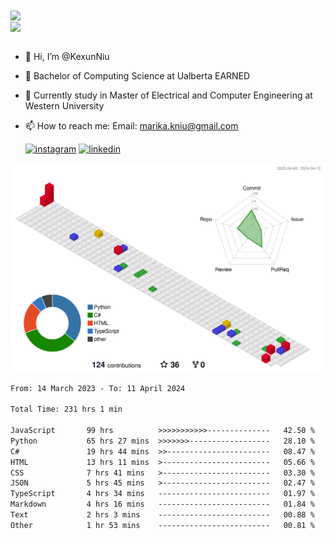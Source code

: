 <a href="https://github.com/anuraghazra/github-readme-stats">
  <img align="center" src="https://github-readme-stats.vercel.app/api?username=KexunNiu&show_icons=true" />
</a>
</br>
<a href="https://github.com/anuraghazra/github-readme-stats">
  <img align="center" src="https://github-readme-stats.vercel.app/api/top-langs/?username=KexunNiu" />
</a>

</br>
</br>

- 👋 Hi, I’m @KexunNiu
- 👀 Bachelor of Computing Science at Ualberta EARNED
- 🌱 Currently study in Master of Electrical and Computer Engineering at Western University
- 📫 How to reach me: Email: marika.kniu@gmail.com
  
  [![instagram](https://github.com/shikhar1020jais1/Git-Social/blob/master/Icons/Instagram1.png (Instagram))][1] [![linkedin](https://github.com/shikhar1020jais1/Git-Social/blob/master/Icons/LinkedIn1.png (LinkedIn))][2]

<!-- To Link your profile to the media buttons -->

[1]: https://www.instagram.com/barryn719_
[2]: https://www.linkedin.com/in/kexun-niu



![](./profile-3d-contrib/profile-gitblock.svg)

<!--START_SECTION:waka-->

```txt
From: 14 March 2023 - To: 11 April 2024

Total Time: 231 hrs 1 min

JavaScript       99 hrs          >>>>>>>>>>>--------------   42.50 %
Python           65 hrs 27 mins  >>>>>>>------------------   28.10 %
C#               19 hrs 44 mins  >>-----------------------   08.47 %
HTML             13 hrs 11 mins  >------------------------   05.66 %
CSS              7 hrs 41 mins   >------------------------   03.30 %
JSON             5 hrs 45 mins   >------------------------   02.47 %
TypeScript       4 hrs 34 mins   -------------------------   01.97 %
Markdown         4 hrs 16 mins   -------------------------   01.84 %
Text             2 hrs 3 mins    -------------------------   00.88 %
Other            1 hr 53 mins    -------------------------   00.81 %
```

<!--END_SECTION:waka-->

